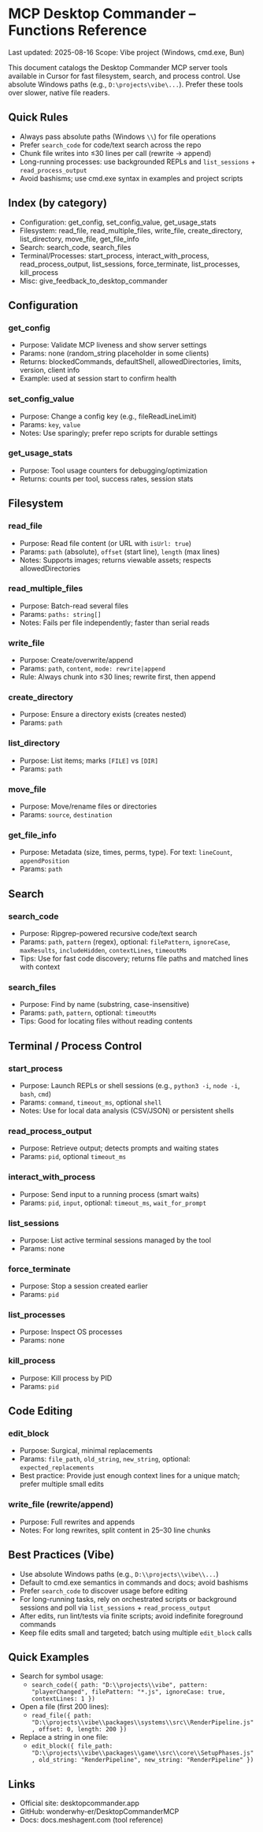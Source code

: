 # MCP Desktop Commander – Functions Reference

Last updated: 2025-08-16
Scope: Vibe project (Windows, cmd.exe, Bun)

This document catalogs the Desktop Commander MCP server tools available in Cursor for fast filesystem, search, and process control. Use absolute Windows paths (e.g., `D:\projects\vibe\...`). Prefer these tools over slower, native file readers.

## Quick Rules
- Always pass absolute paths (Windows `\\`) for file operations
- Prefer `search_code` for code/text search across the repo
- Chunk file writes into ≤30 lines per call (rewrite → append)
- Long-running processes: use backgrounded REPLs and `list_sessions` + `read_process_output`
- Avoid bashisms; use cmd.exe syntax in examples and project scripts

## Index (by category)
- Configuration: get_config, set_config_value, get_usage_stats
- Filesystem: read_file, read_multiple_files, write_file, create_directory, list_directory, move_file, get_file_info
- Search: search_code, search_files
- Terminal/Processes: start_process, interact_with_process, read_process_output, list_sessions, force_terminate, list_processes, kill_process
- Misc: give_feedback_to_desktop_commander
## Configuration

### get_config
- Purpose: Validate MCP liveness and show server settings
- Params: none (random_string placeholder in some clients)
- Returns: blockedCommands, defaultShell, allowedDirectories, limits, version, client info
- Example: used at session start to confirm health

### set_config_value
- Purpose: Change a config key (e.g., fileReadLineLimit)
- Params: `key`, `value`
- Notes: Use sparingly; prefer repo scripts for durable settings

### get_usage_stats
- Purpose: Tool usage counters for debugging/optimization
- Returns: counts per tool, success rates, session stats
## Filesystem

### read_file
- Purpose: Read file content (or URL with `isUrl: true`)
- Params: `path` (absolute), `offset` (start line), `length` (max lines)
- Notes: Supports images; returns viewable assets; respects allowedDirectories

### read_multiple_files
- Purpose: Batch-read several files
- Params: `paths: string[]`
- Notes: Fails per file independently; faster than serial reads

### write_file
- Purpose: Create/overwrite/append
- Params: `path`, `content`, `mode: rewrite|append`
- Rule: Always chunk into ≤30 lines; rewrite first, then append

### create_directory
- Purpose: Ensure a directory exists (creates nested)
- Params: `path`

### list_directory
- Purpose: List items; marks `[FILE]` vs `[DIR]`
- Params: `path`

### move_file
- Purpose: Move/rename files or directories
- Params: `source`, `destination`

### get_file_info
- Purpose: Metadata (size, times, perms, type). For text: `lineCount`, `appendPosition`
- Params: `path`
## Search

### search_code
- Purpose: Ripgrep-powered recursive code/text search
- Params: `path`, `pattern` (regex), optional: `filePattern`, `ignoreCase`, `maxResults`, `includeHidden`, `contextLines`, `timeoutMs`
- Tips: Use for fast code discovery; returns file paths and matched lines with context

### search_files
- Purpose: Find by name (substring, case-insensitive)
- Params: `path`, `pattern`, optional: `timeoutMs`
- Tips: Good for locating files without reading contents
## Terminal / Process Control

### start_process
- Purpose: Launch REPLs or shell sessions (e.g., `python3 -i`, `node -i`, `bash`, `cmd`)
- Params: `command`, `timeout_ms`, optional `shell`
- Notes: Use for local data analysis (CSV/JSON) or persistent shells

### read_process_output
- Purpose: Retrieve output; detects prompts and waiting states
- Params: `pid`, optional `timeout_ms`

### interact_with_process
- Purpose: Send input to a running process (smart waits)
- Params: `pid`, `input`, optional: `timeout_ms`, `wait_for_prompt`

### list_sessions
- Purpose: List active terminal sessions managed by the tool
- Params: none

### force_terminate
- Purpose: Stop a session created earlier
- Params: `pid`

### list_processes
- Purpose: Inspect OS processes
- Params: none

### kill_process
- Purpose: Kill process by PID
- Params: `pid`
## Code Editing

### edit_block
- Purpose: Surgical, minimal replacements
- Params: `file_path`, `old_string`, `new_string`, optional: `expected_replacements`
- Best practice: Provide just enough context lines for a unique match; prefer multiple small edits

### write_file (rewrite/append)
- Purpose: Full rewrites and appends
- Notes: For long rewrites, split content in 25–30 line chunks
## Best Practices (Vibe)

- Use absolute Windows paths (e.g., `D:\\projects\\vibe\\...`)
- Default to cmd.exe semantics in commands and docs; avoid bashisms
- Prefer `search_code` to discover usage before editing
- For long-running tasks, rely on orchestrated scripts or background sessions and poll via `list_sessions` + `read_process_output`
- After edits, run lint/tests via finite scripts; avoid indefinite foreground commands
- Keep file edits small and targeted; batch using multiple `edit_block` calls

## Quick Examples

- Search for symbol usage:
  - `search_code({ path: "D:\\projects\\vibe", pattern: "playerChanged", filePattern: "*.js", ignoreCase: true, contextLines: 1 })`
- Open a file (first 200 lines):
  - `read_file({ path: "D:\\projects\\vibe\\packages\\systems\\src\\RenderPipeline.js", offset: 0, length: 200 })`
- Replace a string in one file:
  - `edit_block({ file_path: "D:\\projects\\vibe\\packages\\game\\src\\core\\SetupPhases.js", old_string: "RenderPipeline", new_string: "RenderPipeline" })`

## Links

- Official site: desktopcommander.app
- GitHub: wonderwhy-er/DesktopCommanderMCP
- Docs: docs.meshagent.com (tool reference)
